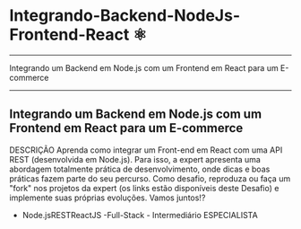 # Integrando-Backend-NodeJs-Frontend-React ⚛️

---

Integrando um Backend em Node.js com um Frontend em React para um E-commerce

---

## Integrando um Backend em Node.js com um Frontend em React para um E-commerce

DESCRIÇÃO Aprenda como integrar um Front-end em React com uma API REST (desenvolvida em Node.js). Para isso, a expert apresenta uma abordagem totalmente prática de desenvolvimento, onde dicas e boas práticas fazem parte do seu percurso. Como desafio, reproduza ou faça um "fork" nos projetos da expert (os links estão disponíveis deste Desafio) e implemente suas próprias evoluções. Vamos juntos!?

- Node.jsRESTReactJS -Full-Stack - Intermediário ESPECIALISTA

